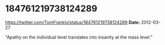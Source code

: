 # 184761219738124289
https://twitter.com/TomFrankly/status/184761219738124289
**Date:** 2012-03-27

"Apathy on the individual level translates into insanity at the mass level.”
